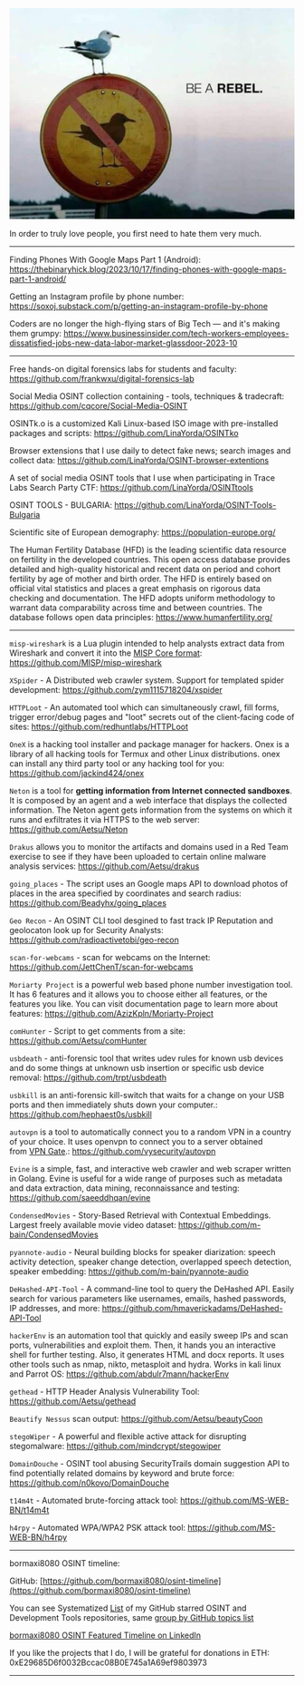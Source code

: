 ![alt text](img/30.jpg)


In order to truly love people, you first need to hate them very much.

----

Finding Phones With Google Maps Part 1 (Android): https://thebinaryhick.blog/2023/10/17/finding-phones-with-google-maps-part-1-android/

Getting an Instagram profile by phone number: https://soxoj.substack.com/p/getting-an-instagram-profile-by-phone

Coders are no longer the high-flying stars of Big Tech — and it's making them grumpy: https://www.businessinsider.com/tech-workers-employees-dissatisfied-jobs-new-data-labor-market-glassdoor-2023-10

----

Free hands-on digital forensics labs for students and faculty: https://github.com/frankwxu/digital-forensics-lab

Social Media OSINT collection containing - tools, techniques & tradecraft: https://github.com/cqcore/Social-Media-OSINT

OSINTk.o is a customized Kali Linux-based ISO image with pre-installed packages and scripts: https://github.com/LinaYorda/OSINTko

Browser extensions that I use daily to detect fake news; search images and collect data: https://github.com/LinaYorda/OSINT-browser-extentions

A set of social media OSINT tools that I use when participating in Trace Labs Search Party CTF: https://github.com/LinaYorda/OSINTtools

OSINT TOOLS - BULGARIA: https://github.com/LinaYorda/OSINT-Tools-Bulgaria

Scientific site of European demography: https://population-europe.org/ 

The Human Fertility Database (HFD) is the leading scientific data resource on fertility in the developed countries. This open access database provides detailed and high-quality historical and recent data on period and cohort fertility by age of mother and birth order. The HFD is entirely based on official vital statistics and places a great emphasis on rigorous data checking and documentation. The HFD adopts uniform methodology to warrant data comparability across time and between countries. The database follows open data principles: https://www.humanfertility.org/

----

```misp-wireshark``` is a Lua plugin intended to help analysts extract data from Wireshark and convert it into the [MISP Core format](https://www.misp-project.org/datamodels/): https://github.com/MISP/misp-wireshark

```XSpider``` - A Distributed web crawler system. Support for templated spider development: https://github.com/zym1115718204/xspider

```HTTPLoot``` - An automated tool which can simultaneously crawl, fill forms, trigger error/debug pages and "loot" secrets out of the client-facing code of sites: https://github.com/redhuntlabs/HTTPLoot

```OneX``` is a hacking tool installer and package manager for hackers. Onex is a library of all hacking tools for Termux and other Linux distributions. onex can install any third party tool or any hacking tool for you: https://github.com/jackind424/onex

```Neton``` is a tool for **getting information from Internet connected sandboxes**. It is composed by an agent and a web interface that displays the collected information. The Neton agent gets information from the systems on which it runs and exfiltrates it via HTTPS to the web server: https://github.com/Aetsu/Neton

```Drakus``` allows you to monitor the artifacts and domains used in a Red Team exercise to see if they have been uploaded to certain online malware analysis services: https://github.com/Aetsu/drakus

```going_places``` - The script uses an Google maps API to download photos of places in the area specified by coordinates and search radius: https://github.com/Beadyhx/going_places

```Geo Recon``` - An OSINT CLI tool desgined to fast track IP Reputation and geolocaton look up for Security Analysts: https://github.com/radioactivetobi/geo-recon

```scan-for-webcams``` - scan for webcams on the Internet: https://github.com/JettChenT/scan-for-webcams

```Moriarty Project``` is a powerful web based phone number investigation tool. It has 6 features and it allows you to choose either all features, or the features you like. You can visit documentation page to learn more about features: https://github.com/AzizKpln/Moriarty-Project

```comHunter``` - Script to get comments from a site: https://github.com/Aetsu/comHunter

```usbdeath``` - anti-forensic tool that writes udev rules for known usb devices and do some things at unknown usb insertion or specific usb device removal: https://github.com/trpt/usbdeath

```usbkill``` is an anti-forensic kill-switch that waits for a change on your USB ports and then immediately shuts down your computer.: https://github.com/hephaest0s/usbkill

```autovpn``` is a tool to automatically connect you to a random VPN in a country of your choice. It uses openvpn to connect you to a server obtained from [VPN Gate](http://www.vpngate.net/en/).: https://github.com/vysecurity/autovpn

```Evine``` is a simple, fast, and interactive web crawler and web scraper written in Golang. Evine is useful for a wide range of purposes such as metadata and data extraction, data mining, reconnaissance and testing: https://github.com/saeeddhqan/evine

```CondensedMovies``` - Story-Based Retrieval with Contextual Embeddings. Largest freely available movie video dataset: https://github.com/m-bain/CondensedMovies

```pyannote-audio``` - Neural building blocks for speaker diarization: speech activity detection, speaker change detection, overlapped speech detection, speaker embedding: https://github.com/m-bain/pyannote-audio

```DeHashed-API-Tool``` - A command-line tool to query the DeHashed API. Easily search for various parameters like usernames, emails, hashed passwords, IP addresses, and more: https://github.com/hmaverickadams/DeHashed-API-Tool

```hackerEnv``` is an automation tool that quickly and easily sweep IPs and scan ports, vulnerabilities and exploit them. Then, it hands you an interactive shell for further testing. Also, it generates HTML and docx reports. It uses other tools such as nmap, nikto, metasploit and hydra. Works in kali linux and Parrot OS: https://github.com/abdulr7mann/hackerEnv

```gethead``` - HTTP Header Analysis Vulnerability Tool: https://github.com/Aetsu/gethead

```Beautify Nessus``` scan output: https://github.com/Aetsu/beautyCoon

```stegoWiper``` - A powerful and flexible active attack for disrupting stegomalware: https://github.com/mindcrypt/stegowiper

```DomainDouche``` - OSINT tool abusing SecurityTrails domain suggestion API to find potentially related domains by keyword and brute force: https://github.com/n0kovo/DomainDouche

```t14m4t``` - Automated brute-forcing attack tool: https://github.com/MS-WEB-BN/t14m4t

```h4rpy``` - Automated WPA/WPA2 PSK attack tool: https://github.com/MS-WEB-BN/h4rpy

----

bormaxi8080 OSINT timeline:

GitHub: [https://github.com/bormaxi8080/osint-timeline](https://github.com/bormaxi8080/osint-timeline)

You can see Systematized [List](https://github.com/bormaxi8080/github-starred-repos-builder/blob/main/starred_repos.md) of my GitHub starred OSINT and Development Tools repositories, same [group by GitHub topics list](https://github.com/bormaxi8080/starred)

[bormaxi8080 OSINT Featured Timeline on LinkedIn](https://www.linkedin.com/in/osintech/details/featured/)

If you like the projects that I do, I will be grateful for donations in ETH: 0xE29685D6f0032Bccac08B0E745a1A69ef9803973

----
